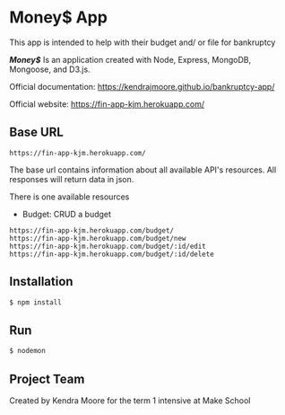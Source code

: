 # Money$ App

This app is intended to help with their budget and/ or file for bankruptcy

**_Money$_**  Is an application created with Node, Express, MongoDB, Mongoose, and D3.js.

Official documentation: https://kendrajmoore.github.io/bankruptcy-app/

Official website: https://fin-app-kjm.herokuapp.com/

## Base URL

```
https://fin-app-kjm.herokuapp.com/
```

The base url contains information about all available API's resources. All responses will return data in json.

There is one available resources

-   Budget: CRUD a budget

```
https://fin-app-kjm.herokuapp.com/budget/
https://fin-app-kjm.herokuapp.com/budget/new
https://fin-app-kjm.herokuapp.com/budget/:id/edit
https://fin-app-kjm.herokuapp.com/budget/:id/delete
```

## Installation

```js
$ npm install
```

## Run

```js
$ nodemon
```

## Project Team

Created by Kendra Moore for the term 1 intensive at Make School
